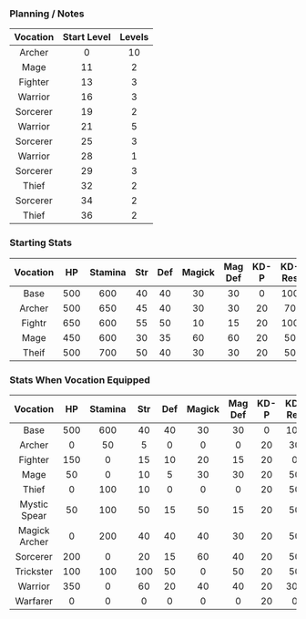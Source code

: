 ### Planning / Notes

| Vocation | Start Level | Levels |
| :-:      | :-:         | :-:    |
| Archer   | 0           | 10     |
| Mage     | 11          | 2      |
| Fighter  | 13          | 3      |
| Warrior  | 16          | 3      |
| Sorcerer | 19          | 2      |
| Warrior  | 21          | 5      |
| Sorcerer | 25          | 3      |
| Warrior  | 28          | 1      |
| Sorcerer | 29          | 3      |
| Thief    | 32          | 2      |
| Sorcerer | 34          | 2      |
| Thief    | 36          | 2      |


### Starting Stats

| Vocation | HP  | Stamina | Str | Def | Magick | Mag Def | KD-P | KD-Res | Weight |
| :-:      | :-: | :-:     | :-: | :-: | :-:    | :-:     | :-:  | :-:    | :-:    |
| Base     | 500 | 600     | 40  | 40  | 30     | 30      | 0    | 100    | 25     |
| Archer   | 500 | 650     | 45  | 40  | 30     | 30      | 20   | 70     | 25     |
| Fightr   | 650 | 600     | 55  | 50  | 10     | 15      | 20   | 100    | 30     |
| Mage     | 450 | 600     | 30  | 35  | 60     | 60      | 20   | 50     | 20     |
| Theif    | 500 | 700     | 50  | 40  | 30     | 30      | 20   | 50     | 25     |

### Stats When Vocation Equipped

| Vocation      | HP  | Stamina | Str | Def | Magick | Mag Def | KD-P | KD-Res | Weight |
| :-:           | :-: | :-:     | :-: | :-: | :-:    | :-:     | :-:  | :-:    | :-:    |
| Base          | 500 | 600     | 40  | 40  | 30     | 30      | 0    | 100    | 25     |
| Archer        | 0   | 50      | 5   | 0   | 0      | 0       | 20   | 30     | 0      |
| Fighter       | 150 | 0       | 15  | 10  | 20     | 15      | 20   | 0      | 5      |
| Mage          | 50  | 0       | 10  | 5   | 30     | 30      | 20   | 50     | 5      |
| Thief         | 0   | 100     | 10  | 0   | 0      | 0       | 20   | 50     | 0      |
| Mystic Spear  | 50  | 100     | 50  | 15  | 50     | 15      | 20   | 50     | 0      |
| Magick Archer | 0   | 200     | 40  | 40  | 40     | 30      | 20   | 50     | 0      |
| Sorcerer      | 200 | 0       | 20  | 15  | 60     | 40      | 20   | 50     | 5      |
| Trickster     | 100 | 100     | 100 | 50  | 0      | 50      | 20   | 50     | 5      |
| Warrior       | 350 | 0       | 60  | 20  | 40     | 40      | 20   | 300    | 10     |
| Warfarer      | 0   | 0       | 0   | 0   | 0      | 0       | 20   | 0      | 0      |

